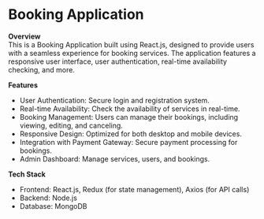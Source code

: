 # Booking Application

**Overview** <br />
This is a Booking Application built using React.js, designed to provide users with a seamless experience for booking services. The application features a responsive user interface, user authentication, real-time availability checking, and more.

**Features** <br />
* User Authentication: Secure login and registration system. <br />
* Real-time Availability: Check the availability of services in real-time. <br />
* Booking Management: Users can manage their bookings, including viewing, editing, and canceling. <br />
* Responsive Design: Optimized for both desktop and mobile devices. <br />
* Integration with Payment Gateway: Secure payment processing for bookings. <br />
* Admin Dashboard: Manage services, users, and bookings.
  
**Tech Stack**
* Frontend: React.js, Redux (for state management), Axios (for API calls)
* Backend:  Node.js
* Database: MongoDB
